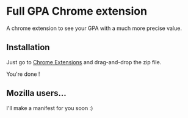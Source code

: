 # Full GPA Chrome extension

A chrome extension to see your GPA with a much more precise value.

 ## Installation
 
 Just go to [Chrome Extensions](chrome://extensions) and drag-and-drop the zip file.
 
 You're done !
 
 ## Mozilla users...
 
 I'll make a manifest for you soon :)

